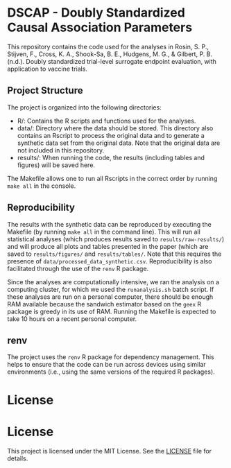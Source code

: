 # DSCAP - Doubly Standardized Causal Association Parameters

This repository contains the code used for the analyses in Rosin, S. P., Stijven, F., Cross, K. A., Shook-Sa, B. E., Hudgens, M. G., & Gilbert, P. B. (n.d.). Doubly standardized trial-level surrogate endpoint evaluation, with application to vaccine trials.

## Project Structure

The project is organized into the following directories:
* R/: Contains the R scripts and functions used for the analyses.
* data/: Directory where the data should be stored. This directory also contains an Rscript to process the original data and to generate a synthetic data set from the original data.
  Note that the original data are not included in this repository.
* results/: When running the code, the results (including tables and figures) will be saved here.

The Makefile allows one to run all Rscripts in the correct order by running `make all` in the console. 

## Reproducibility

The results with the synthetic data can be reproduced by executing the Makefile
(by running `make all` in the command line). This will run all statistical
analyses (which produces results saved to `results/raw-results/`) and will
produce all plots and tables presented in the paper (which are saved to
`results/figures/` and `results/tables/`. Note that this requires the presence
of `data/processed_data_synthetic.csv`. Reproducibility is also facilitated
through the use of the `renv` R package.

Since the analyses are computationally intensive, we ran the analysis on a
computing cluster, for which we used the `runanalysis.sh` batch script. If
these analyses are run on a personal computer, there should be enough RAM
available because the sandwich estimator based on the `geex` R package is greedy
in its use of RAM. Running the Makefile is expected to take 10 hours on a recent
personal computer.

## renv

The project uses the `renv` R package for dependency management. This helps to
ensure that the code can be run across devices using similar environments (i.e.,
using the same versions of the required R packages).

# License

# License

This project is licensed under the MIT License. See the [LICENSE](LICENSE) file for details.




